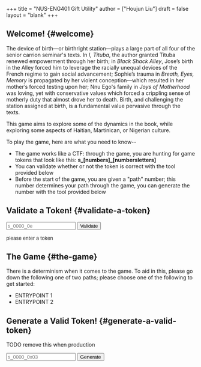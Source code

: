 +++
title = "NUS-ENG401 Gift Utility"
author = ["Houjun Liu"]
draft = false
layout = "blank"
+++

## Welcome! {#welcome}

The device of birth—or birthright station—plays a large part of all four of the senior carrion seminar's texts. In _I, Tituba_, the author granted Tituba renewed empowerment through her birth; in _Black Shack Alley_, Jose’s birth in the Alley forced him to leverage the racially unequal devices of the French regime to gain social advancement; Sophie’s trauma in _Breath, Eyes, Memory_ is propagated by her violent conception—which resulted in her mother’s forced testing upon her; Nnu Ego's family in _Joys of Motherhood_ was loving, yet with conservative values which forced a crippling sense of motherly duty that almost drove her to death. Birth, and challenging the station assigned at birth, is a fundamental value pervasive through the texts.

This game aims to explore some of the dynamics in the book, while exploring some aspects of Haitian, Martinican, or Nigerian culture.

To play the game, here are what you need to know--

-   The game works like a CTF: through the game, you are hunting for game tokens that look like this: **s_[numbers]_[numbersletters]**
-   You can validate whether or not the token is correct with the tool provided below
-   Before the start of the game, you are given a "path" number; this number determines your path through the game, you can generate the number with the tool provided below


## Validate a Token! {#validate-a-token}


<input id="token" placeholder="s_0000_0e"></input> <button id="validate">Validate</button>

<div id="result" style="font-size: 13px">please enter a token</div>

<script>
    function sumDigits(n) {
        let sum = 0;
        while (n) {
            digit = n % 10;
            sum += digit;
            n = (n - digit) / 10;
        }
        return sum;
    }

    $("#validate").click(() => {
        let invalid = "invalid token, sorry!";
        let valid = "valid token, congrats!";
        let value = $("#token").val().split("_");
        if (value[0] != "s") {
            $("#result").html(invalid);
        } else if (!isNaN(value[1])) {
            let sumVal = sumDigits(parseInt(value[1]));
            let mod18_str = (sumVal % 50117).toString(16);
            if (value[2] == mod18_str) $("#result").html(valid);
            else $("#result").html(invalid);
        }
    })
</script>


## The Game {#the-game}

There is a determinism when it comes to the game. To aid in this, please go down the following one of two paths; please choose one of the following to get started:

-   ENTRYPOINT 1
-   ENTRYPOINT 2


## Generate a Valid Token! {#generate-a-valid-token}

TODO remove this when production


<input id="code" placeholder="s_0000_0x03"></input> <button id="generate">Generate</button>

<script>
    function sumDigits(n) {
        let sum = 0;
        while (n) {
            digit = n % 10;
            sum += digit;
            n = (n - digit) / 10;
        }
        return sum;
    }
    function getRandomInt(min, max) {
        min = Math.ceil(min);
        max = Math.floor(max);
        return Math.floor(Math.random() * (max - min) + min); // The maximum is exclusive and the minimum is inclusive
    }


    $("#generate").click(() => {
        let digits = getRandomInt(1000, 9999);
        let sumVal = sumDigits(digits);
        let mod18_str = (sumVal % 50117).toString(16);
        $("#code").val(`s_${digits}_${mod18_str}`);
    })
</script>